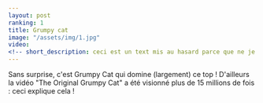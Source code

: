 ```yaml
---
layout: post
ranking: 1
title: Grumpy cat
image: "/assets/img/1.jpg"
video:
<!-- short_description: ceci est un text mis au hasard parce que ne je savais pas quoi écrire! -->
---
```


Sans surprise, c'est Grumpy Cat qui domine (largement) ce top !
D'ailleurs la vidéo "The Original Grumpy Cat" a été visionné plus de 15 millions de fois : ceci explique cela !
